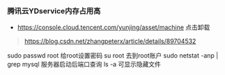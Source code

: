 ### 腾讯云YDservice内存占用高
- https://console.cloud.tencent.com/yunjing/asset/machine    点击卸载
> https://blog.csdn.net/zhangpeterx/article/details/89704532

sudo passwd root  给root设置密码
su root 去到root账户
sudo netstat -anp | grep mysql  服务器启动后端口查询
ls -a  可显示隐藏文件
